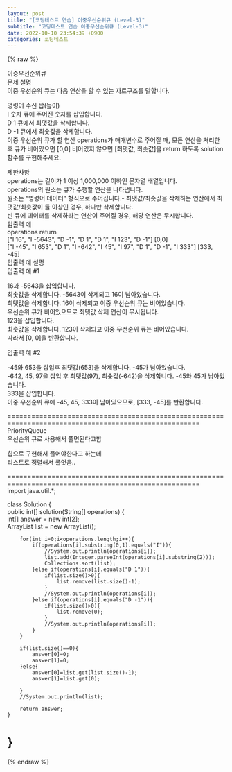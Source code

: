 ```yaml
---  
layout: post  
title: "[코딩테스트 연습] 이중우선순위큐 (Level-3)"  
subtitle: "코딩테스트 연습 이중우선순위큐 (Level-3)"  
date: 2022-10-10 23:54:39 +0900  
categories: 코딩테스트  
---  
```

{% raw %}  
  
이중우선순위큐  
문제 설명  
이중 우선순위 큐는 다음 연산을 할 수 있는 자료구조를 말합니다.  
  
명령어	수신 탑(높이)  
I 숫자	큐에 주어진 숫자를 삽입합니다.  
D 1	큐에서 최댓값을 삭제합니다.  
D -1	큐에서 최솟값을 삭제합니다.  
이중 우선순위 큐가 할 연산 operations가 매개변수로 주어질 때, 모든 연산을 처리한 후 큐가 비어있으면 [0,0] 비어있지 않으면 [최댓값, 최솟값]을 return 하도록 solution 함수를 구현해주세요.  
  
제한사항  
operations는 길이가 1 이상 1,000,000 이하인 문자열 배열입니다.  
operations의 원소는 큐가 수행할 연산을 나타냅니다.  
원소는 “명령어 데이터” 형식으로 주어집니다.- 최댓값/최솟값을 삭제하는 연산에서 최댓값/최솟값이 둘 이상인 경우, 하나만 삭제합니다.  
빈 큐에 데이터를 삭제하라는 연산이 주어질 경우, 해당 연산은 무시합니다.  
입출력 예  
operations	return  
["I 16", "I -5643", "D -1", "D 1", "D 1", "I 123", "D -1"]	[0,0]  
["I -45", "I 653", "D 1", "I -642", "I 45", "I 97", "D 1", "D -1", "I 333"]	[333, -45]  
입출력 예 설명  
입출력 예 #1  
  
16과 -5643을 삽입합니다.  
최솟값을 삭제합니다. -5643이 삭제되고 16이 남아있습니다.  
최댓값을 삭제합니다. 16이 삭제되고 이중 우선순위 큐는 비어있습니다.  
우선순위 큐가 비어있으므로 최댓값 삭제 연산이 무시됩니다.  
123을 삽입합니다.  
최솟값을 삭제합니다. 123이 삭제되고 이중 우선순위 큐는 비어있습니다.  
따라서 [0, 0]을 반환합니다.  
  
입출력 예 #2  
  
-45와 653을 삽입후 최댓값(653)을 삭제합니다. -45가 남아있습니다.  
-642, 45, 97을 삽입 후 최댓값(97), 최솟값(-642)을 삭제합니다. -45와 45가 남아있습니다.  
333을 삽입합니다.  
이중 우선순위 큐에 -45, 45, 333이 남아있으므로, [333, -45]를 반환합니다.  
  
======================================================================================================  
PriorityQueue  
우선순위 큐로 사용해서 풀면된다고함  
  
힙으로 구현해서 풀어야한다고 하는데  
리스트로 정렬해서 풀엇음..  
  
======================================================================================================  
import java.util.*;  
  
class Solution {  
    public int[] solution(String[] operations) {  
        int[] answer = new int[2];  
        ArrayList<Integer> list = new ArrayList<Integer>();  
  
        for(int i=0;i<operations.length;i++){  
            if(operations[i].substring(0,1).equals("I")){  
                //System.out.println(operations[i]);  
                list.add(Integer.parseInt(operations[i].substring(2)));  
                Collections.sort(list);  
            }else if(operations[i].equals("D 1")){  
                if(list.size()>0){  
                    list.remove(list.size()-1);  
                }  
                //System.out.println(operations[i]);  
            }else if(operations[i].equals("D -1")){  
                if(list.size()>0){  
                    list.remove(0);  
                }  
                //System.out.println(operations[i]);  
            }  
        }  
  
        if(list.size()==0){  
            answer[0]=0;  
            answer[1]=0;  
        }else{  
            answer[0]=list.get(list.size()-1);  
            answer[1]=list.get(0);  
  
        }  
        //System.out.println(list);  
  
        return answer;  
    }  
}  
======================================================================================================  
{% endraw %}